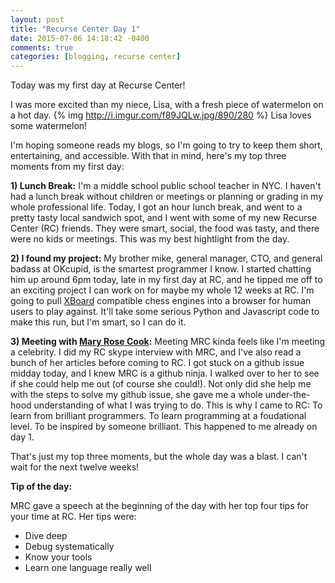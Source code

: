 ```yaml
---
layout: post
title: "Recurse Center Day 1"
date: 2015-07-06 14:18:42 -0400
comments: true
categories: [blogging, recurse center]
---
```


Today was my first day at Recurse Center!

I was more excited than my niece, Lisa, with a fresh piece of watermelon on a hot day. 
{% img http://i.imgur.com/f89JQLw.jpg/890/280 %}
Lisa loves some watermelon!

I'm hoping someone reads my blogs, so I'm going to try to keep them short, entertaining, and accessible. With that in mind, here's my top three moments from my first day:

**1) Lunch Break:**
I'm a middle school public school teacher in NYC. I haven't had a lunch break without children or meetings or planning or grading in my whole professional life. Today, I got an hour lunch break, and went to a pretty tasty local sandwich spot, and I went with some of my new Recurse Center (RC) friends. They were smart, social, the food was tasty, and there were no kids or meetings. This was my best hightlight from the day.

**2) I found my project:**
My brother mike, general manager, CTO, and general badass at OKcupid, is the smartest programmer I know. I started chatting him up around 6pm today, late in my first day at RC, and he tipped me off to an exciting project I can work on for maybe my whole 12 weeks at RC. I'm going to pull [XBoard](http://www.gnu.org/software/xboard/) compatible chess engines into a browser for human users to play against. It'll take some serious Python and Javascript code to make this run, but I'm smart, so I can do it.

**3) Meeting with [Mary Rose Cook](http://maryrosecook.com/):**
Meeting MRC kinda feels like I'm meeting a celebrity. I did my RC skype interview with MRC, and I've also read a bunch of her articles before coming to RC. I got stuck on a github issue midday today, and I knew MRC is a github ninja. I walked over to her to see if she could help me out (of course she could!). Not only did she help me with the steps to solve my github issue, she gave me a whole under-the-hood understanding of what I was trying to do. This is why I came to RC: To learn from brilliant programmers. To learn programming at a foudational level. To be inspired by someone brilliant. This happened to me already on day 1. 

That's just my top three moments, but the whole day was a blast. I can't wait for the next twelve weeks!

**Tip of the day:**

MRC gave a speech at the beginning of the day with her top four tips for your time at RC. Her tips were:

- Dive deep
- Debug systematically
- Know your tools
- Learn one language really well